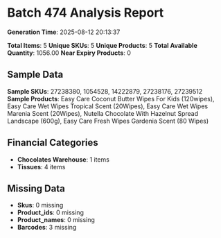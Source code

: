 # Batch 474 Analysis Report

**Generation Time**: 2025-08-12 20:13:37

**Total Items**: 5
**Unique SKUs**: 5
**Unique Products**: 5
**Total Available Quantity**: 1056.00
**Near Expiry Products**: 0

## Sample Data
**Sample SKUs**: 27238380, 1054528, 14222879, 27238176, 27239512
**Sample Products**: Easy Care Coconut Butter Wipes For Kids (120wipes), Easy Care Wet Wipes Tropical Scent (20Wipes), Easy Care Wet Wipes Marenia Scent (20Wipes), Nutella Chocolate With Hazelnut Spread Landscape (600g), Easy Care Fresh Wipes Gardenia Scent (80 Wipes)

## Financial Categories
- **Chocolates Warehouse**: 1 items
- **Tissues**: 4 items

## Missing Data
- **Skus**: 0 missing
- **Product_ids**: 0 missing
- **Product_names**: 0 missing
- **Barcodes**: 3 missing
